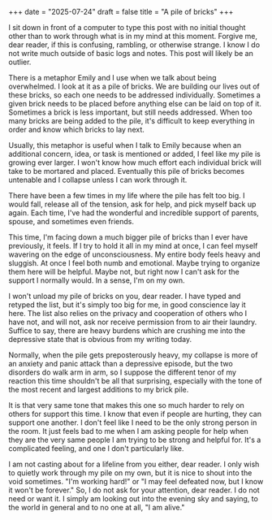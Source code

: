 +++
date = "2025-07-24"
draft = false
title = "A pile of bricks"
+++

I sit down in front of a computer to type this post with no initial thought other than to work through what is in my mind at this moment. Forgive me, dear reader, if this is confusing, rambling, or otherwise strange. I know I do not write much outside of basic logs and notes. This post will likely be an outlier.

There is a metaphor Emily and I use when we talk about being overwhelmed. I look at it as a pile of bricks. We are building our lives out of these bricks, so each one needs to be addressed individually. Sometimes a given brick needs to be placed before anything else can be laid on top of it. Sometimes a brick is less important, but still needs addressed. When too many bricks are being added to the pile, it's difficult to keep everything in order and know which bricks to lay next.

Usually, this metaphor is useful when I talk to Emily because when an additional concern, idea, or task is mentioned or added, I feel like my pile is growing ever larger. I won't know how much effort each individual brick will take to be mortared and placed. Eventually this pile of bricks becomes untenable and I collapse unless I can work through it.

There have been a few times in my life where the pile has felt too big. I would fall, release all of the tension, ask for help, and pick myself back up again. Each time, I've had the wonderful and incredible support of parents, spouse, and sometimes even friends.

This time, I'm facing down a much bigger pile of bricks than I ever have previously, it feels. If I try to hold it all in my mind at once, I can feel myself wavering on the edge of unconsciousness. My entire body feels heavy and sluggish. At once I feel both numb and emotional. Maybe trying to organize them here will be helpful. Maybe not, but right now I can't ask for the support I normally would. In a sense, I'm on my own.

I won't unload my pile of bricks on you, dear reader. I have typed and retyped the list, but it's simply too big for me, in good conscience lay it here. The list also relies on the privacy and cooperation of others who I have not, and will not, ask nor receive permission from to air their laundry. Suffice to say, there are heavy burdens which are crushing me into the depressive state that is obvious from my writing today.

Normally, when the pile gets preposterously heavy, my collapse is more of an anxiety and panic attack than a depressive episode, but the two disorders do walk arm in arm, so I suppose the different tenor of my reaction this time shouldn't be all that surprising, especially with the tone of the most recent and largest additions to my brick pile.

It is that very same tone that makes this one so much harder to rely on others for support this time. I know that even if people are hurting, they can support one another. I don't feel like I need to be the only strong person in the room. It just feels bad to me when I am asking people for help when they are the very same people I am trying to be strong and helpful for. It's a complicated feeling, and one I don't particularly like.

I am not casting about for a lifeline from you either, dear reader. I only wish to quietly work through my pile on my own, but it is nice to shout into the void sometimes. "I'm working hard!" or "I may feel defeated now, but I know it won't be forever." So, I do not ask for your attention, dear reader. I do not need or want it. I simply am looking out into the evening sky and saying, to the world in general and to no one at all, "I am alive."

